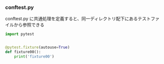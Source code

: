 ### conftest.py

conftest.py に共通処理を定義すると、同一ディレクトリ配下にあるテストファイルから参照できる

```py
import pytest


@pytest.fixture(autouse=True)
def fixture00():
    print('fixture00')
```
